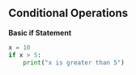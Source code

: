 ## Conditional Operations
**Basic if Statement**
```python
x = 10
if x > 5:
    print("x is greater than 5")
```
